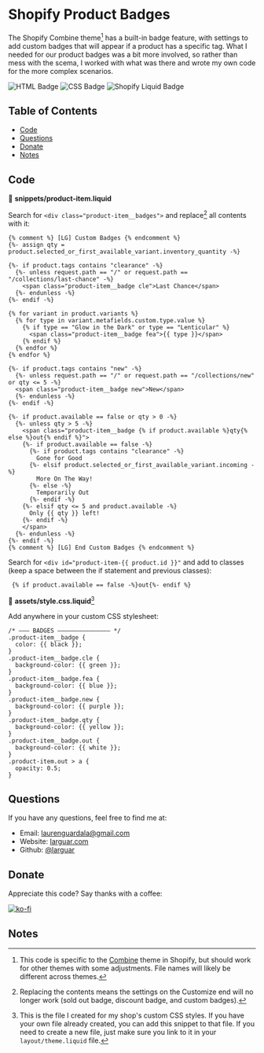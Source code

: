 # Shopify Product Badges
The Shopify Combine theme[^1] has a built-in badge feature, with settings to add custom badges that will appear if a product has a specific tag. What I needed for our product badges was a bit more involved, so rather than mess with the scema, I worked with what was there and wrote my own code for the more complex scenarios.

![HTML Badge](https://img.shields.io/badge/-HTML-323795) ![CSS Badge](https://img.shields.io/badge/-CSS-01A990) ![Shopify Liquid Badge](https://img.shields.io/badge/-Shopify%20Liquid-750460)


## Table of Contents 
* [Code](#code)    
* [Questions](#questions) 
* [Donate](#donate)
* [Notes](#notes)


## Code

:file_folder: **snippets/product-item.liquid**

Search for `<div class="product-item__badges">` and replace[^2] all contents with it:
```
{% comment %} [LG] Custom Badges {% endcomment %}
{%- assign qty = product.selected_or_first_available_variant.inventory_quantity -%}

{%- if product.tags contains "clearance" -%}
  {%- unless request.path == "/" or request.path == "/collections/last-chance" -%}
    <span class="product-item__badge cle">Last Chance</span>
  {%- endunless -%}
{%- endif -%}

{% for variant in product.variants %}
  {% for type in variant.metafields.custom.type.value %}  
    {% if type == "Glow in the Dark" or type == "Lenticular" %}  
      <span class="product-item__badge fea">{{ type }}</span>
    {% endif %}
  {% endfor %}
{% endfor %}

{%- if product.tags contains "new" -%}
  {%- unless request.path == "/" or request.path == "/collections/new" or qty <= 5 -%}
  <span class="product-item__badge new">New</span>
  {%- endunless -%}
{%- endif -%}

{%- if product.available == false or qty > 0 -%}
  {%- unless qty > 5 -%}
    <span class="product-item__badge {% if product.available %}qty{% else %}out{% endif %}">
    {%- if product.available == false -%}        
      {%- if product.tags contains "clearance" -%}
        Gone for Good
      {%- elsif product.selected_or_first_available_variant.incoming -%}
        More On The Way!
      {%- else -%}
        Temporarily Out
      {%- endif -%}
    {%- elsif qty <= 5 and product.available -%}
      Only {{ qty }} left!
    {%- endif -%}
    </span>
  {%- endunless -%}
{%- endif -%}
{% comment %} [LG] End Custom Badges {% endcomment %}
```

Search for `<div id="product-item-{{ product.id }}"` and add to classes (keep a space between the if statement and previous classes):
```
 {% if product.available == false -%}out{%- endif %}
```

:file_folder: **assets/style.css.liquid**[^3]

Add anywhere in your custom CSS stylesheet:
```
/* ——— BADGES ——————————————— */
.product-item__badge {
  color: {{ black }};
}
.product-item__badge.cle {
  background-color: {{ green }};
}
.product-item__badge.fea {
  background-color: {{ blue }};
}
.product-item__badge.new {
  background-color: {{ purple }};
}
.product-item__badge.qty {
  background-color: {{ yellow }};
}
.product-item__badge.out {
  background-color: {{ white }};
}
.product-item.out > a {
  opacity: 0.5;
}
```

## Questions
If you have any questions, feel free to find me at:
* Email: laurenguardala@gmail.com
* Website: [larguar.com](https://larguar.com)
* Github: [@larguar](https://github.com/larguar)


## Donate
Appreciate this code? Say thanks with a coffee:

[![ko-fi](https://www.ko-fi.com/img/githubbutton_sm.svg)](https://ko-fi.com/W7W21YVJJ)


## Notes
[^1]: This code is specific to the [Combine](https://themes.shopify.com/themes/combine/styles/objects) theme in Shopify, but should work for other themes with some adjustments. File names will likely be different across themes.
[^2]: Replacing the contents means the settings on the Customize end will no longer work (sold out badge, discount badge, and custom badges).
[^3]: This is the file I created for my shop's custom CSS styles. If you have your own file already created, you can add this snippet to that file. If you need to create a new file, just make sure you link to it in your `layout/theme.liquid` file.
